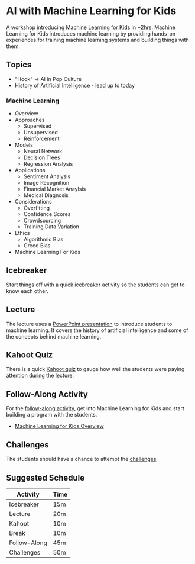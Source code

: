 # AI with Machine Learning for Kids
A workshop introducing [Machine Learning for Kids](https://machinelearningforkids.co.uk) in ~2hrs. Machine Learning for Kids introduces machine learning by providing hands-on experiences for training machine learning systems and building things with them.

## Topics

- "Hook" -> AI in Pop Culture
- History of Artificial Intelligence - lead up to today

### Machine Learning
- Overview
- Approaches
    - Supervised
    - Unsupervised
    - Reinforcement
- Models
    - Neural Network
    - Decision Trees
    - Regression Analysis
- Applications
    - Sentiment Analysis
    - Image Recognition
    - Financial Market Anaylsis
    - Medical Diagnosis
- Considerations
    - Overfitting
    - Confidence Scores
    - Crowdsourcing
    - Training Data Variation
- Ethics
    - Algorithmic Bias
    - Greed Bias
- Machine Learning For Kids

## Icebreaker
Start things off with a quick icebreaker activity so the students can get to know each other.

## Lecture
The lecture uses a [PowerPoint presentation](MachineLearning.pptx) to introduce students to machine learning. It covers the history of artificial intelligence and some of the concepts behind machine learning.

## Kahoot Quiz
There is a quick [Kahoot quiz]() to gauge how well the students were paying attention during the lecture.

## Follow-Along Activity
For the [follow-along activity](FollowAlong.md), get into Machine Learning for Kids and start building a program with the students.

- [Machine Learning for Kids Overview](https://www.youtube.com/watch?v=EjbHXMzeX4c)

## Challenges
The students should have a chance to attempt the [challenges](Challenges.md).

## Suggested Schedule

| Activity | Time |
|-|-|
| Icebreaker | 15m |
| Lecture | 20m |
| Kahoot | 10m |
| Break | 10m |
| Follow-Along | 45m |
| Challenges | 50m |
